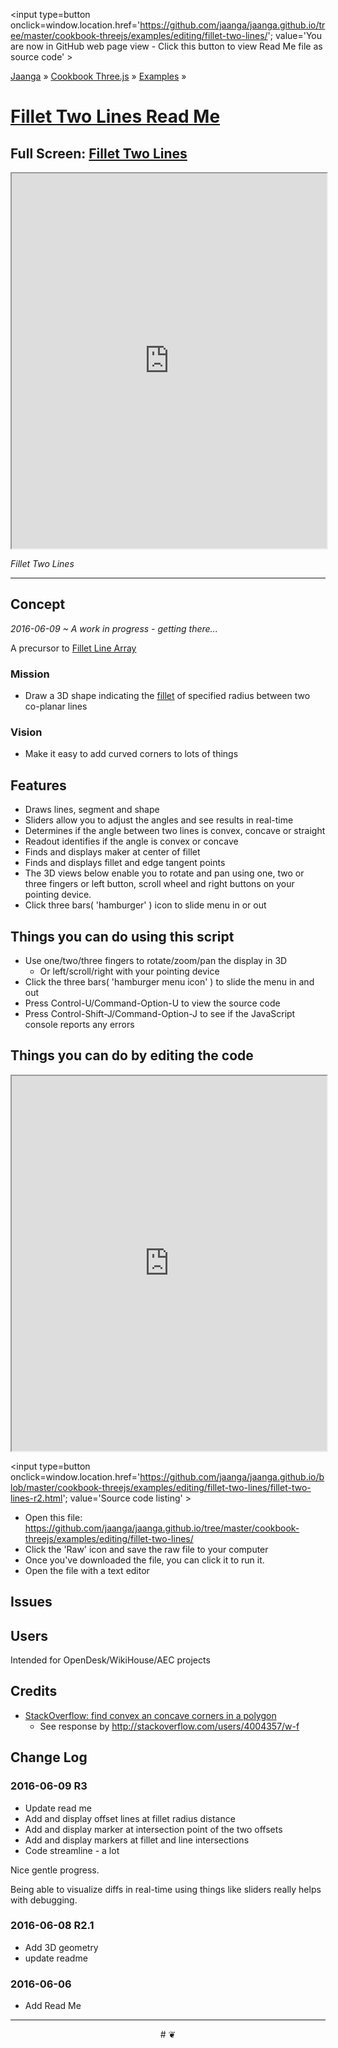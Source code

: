 <span style=display:none; >[You are now in GitHub source code view - click this link to view Read Me file as a web page]
( https://jaanga.github.io/cookbook-threejs/examples/editing/fillet-two-lines/index.html#readme.md "View file as a web page." ) </span>
<input type=button onclick=window.location.href='https://github.com/jaanga/jaanga.github.io/tree/master/cookbook-threejs/examples/editing/fillet-two-lines/'; value='You are now in GitHub web page view - Click this button to view Read Me file as source code' >

[Jaanga]( https://jaanga.github.io ) &raquo; [Cookbook Three.js]( https://jaanga.github.io/cookbook-threejs/  ) &raquo;
[Examples]( https://jaanga.github.io/cookbook-threejs/examples/ ) &raquo;

[Fillet Two Lines Read Me]( index.html#readme.md )
===

## Full Screen: [ Fillet Two Lines ]( https://jaanga.github.io/cookbook-threejs/examples/editing/fillet-two-lines/index.html )


<img src="https://cloud.githubusercontent.com/assets/547626/15915086/2e073288-2d9b-11e6-97d8-cb53ab297f1b.png" style=display:none; width=800 >

<iframe src=https://jaanga.github.io/cookbook-threejs/examples/editing/fillet-two-lines/index.html width=100% height=600px ></iframe>

_Fillet Two Lines_

***

## Concept

_2016-06-09 ~ A work in progress - getting there..._

A precursor to [Fillet Line Array]( http://jaanga.github.io/cookbook-threejs/examples/editing/fillet-line-array/ ) 

### Mission

* Draw a 3D shape indicating the [fillet]( https://en.wikipedia.org/wiki/Fillet_(mechanics) ) of specified radius between two co-planar lines


### Vision

* Make it easy to add curved corners to lots of things 


## Features

* Draws lines, segment and shape
* Sliders allow you to adjust the angles and see results in real-time
* Determines if the angle between two lines is convex, concave or straight
* Readout identifies if the angle is convex or concave
* Finds and displays maker at center of fillet
* Finds and displays fillet and edge tangent points
* The 3D views below enable you to rotate and pan using one, two or three fingers or left button, scroll wheel and right buttons on your pointing device. 
* Click three bars( 'hamburger' ) icon to slide menu in or out



## Things you can do using this script

* Use one/two/three fingers to rotate/zoom/pan the display in 3D
	* Or left/scroll/right with your pointing device 
* Click the three bars( 'hamburger menu icon' ) to slide the menu in and out
* Press Control-U/Command-Option-U to view the source code
* Press Control-Shift-J/Command-Option-J to see if the JavaScript console reports any errors



## Things you can do by editing the code

<iframe src='https://jaanga.github.io/cookbook-html/examples/libraries/ace-editor/ace-view-r1.html#' +
	'https://jaanga.github.io/cookbook-threejs/examples/editing/fillet-two-lines/index.html' width=100% height=600 ></iframe>

<input type=button onclick=window.location.href='https://github.com/jaanga/jaanga.github.io/blob/master/cookbook-threejs/examples/editing/fillet-two-lines/fillet-two-lines-r2.html';
value='Source code listing' >


* Open this file: https://github.com/jaanga/jaanga.github.io/tree/master/cookbook-threejs/examples/editing/fillet-two-lines/
* Click the 'Raw' icon and save the raw file to your computer
* Once you've downloaded the file, you can click it to run it.
* Open the file with a text editor


## Issues



## Users

Intended for OpenDesk/WikiHouse/AEC projects



## Credits

* [StackOverflow: find convex an concave corners in a polygon]( http://stackoverflow.com/questions/13426362/find-convex-an-concave-corners-in-a-polygon )
	* See response by http://stackoverflow.com/users/4004357/w-f


## Change Log


### 2016-06-09 R3

* Update read me
* Add and display offset lines at fillet radius distance
* Add and display marker at intersection point of the two offsets
* Add and display markers at fillet and line intersections 
* Code streamline - a lot

Nice gentle progress. 

Being able to visualize diffs in real-time using things like sliders really helps with debugging.
 
### 2016-06-08 R2.1

* Add 3D geometry
* update readme



### 2016-06-06

* Add Read Me

***

<center title="Jaanga ~ your 3D happy place" >
# <a href=javascript:window.scrollTo(0,0); style=text-decoration:none; > ❦ </a>
</center>